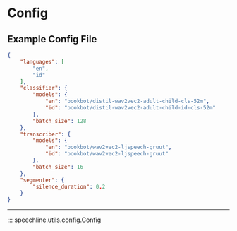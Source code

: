# Config

## Example Config File

```json title="example_config.json"
{
    "languages": [
        "en",
        "id"
    ],
    "classifier": {
        "models": {
            "en": "bookbot/distil-wav2vec2-adult-child-cls-52m",
            "id": "bookbot/distil-wav2vec2-adult-child-id-cls-52m"
        },
        "batch_size": 128
    },
    "transcriber": {
        "models": {
            "en": "bookbot/wav2vec2-ljspeech-gruut",
            "id": "bookbot/wav2vec2-ljspeech-gruut"
        },
        "batch_size": 16
    },
    "segmenter": {
        "silence_duration": 0.2
    }
}
```

---

::: speechline.utils.config.Config